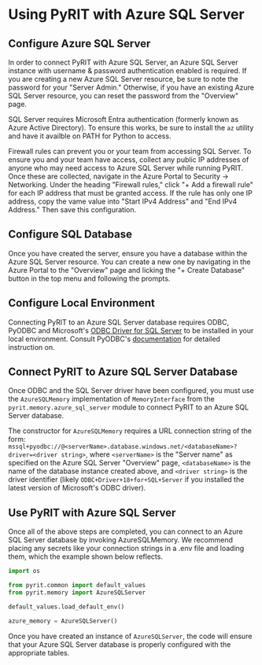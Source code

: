 # Using PyRIT with Azure SQL Server

## Configure Azure SQL Server

In order to connect PyRIT with Azure SQL Server, an Azure SQL Server instance with username & password
authentication enabled is required. If you are creating a new Azure SQL Server resource, be sure to note the password for your "Server Admin." Otherwise, if you have an existing Azure SQL Server resource, you can reset the password from the "Overview" page.

SQL Server requires Microsoft Entra authentication (formerly known as Azure Active Directory). To ensure this works, be
sure to install the `az` utility and have it availble on PATH for Python to access.

Firewall rules can prevent you or your team from accessing SQL Server. To ensure you and your team have access, collect any public IP addresses of anyone who may need access to Azure SQL Server while running PyRIT. Once these are collected, navigate in the Azure Portal to Security -&gt; Networking. Under the heading "Firewall rules," click "+ Add a firewall rule" for each IP address that must be granted access. If the rule has only one IP address, copy the vame value into "Start IPv4 Address" and "End IPv4 Address." Then save this configuration.

## Configure SQL Database

Once you have created the server, ensure you have a database within the Azure SQL Server resource. You can create a new one by navigating in the Azure Portal to the "Overview" page and licking the "+ Create Database" button in the top menu and following the prompts.

## Configure Local Environment

Connecting PyRIT to an Azure SQL Server database requires ODBC, PyODBC and Microsoft's [ODBC Driver for SQL Server](https://learn.microsoft.com/en-us/sql/connect/odbc/download-odbc-driver-for-sql-server?view=sql-server-ver16) to be installed in your local environment. Consult PyODBC's [documentation](https://github.com/mkleehammer/pyodbc/wiki) for detailed instruction on.

## Connect PyRIT to Azure SQL Server Database

Once ODBC and the SQL Server driver have been configured, you must use the `AzureSQLMemory` implementation of `MemoryInterface` from the `pyrit.memory.azure_sql_server` module to connect PyRIT to an Azure SQL Server database.

The constructor for `AzureSQLMemory` requires a URL connection string of the form: `mssql+pyodbc://@<serverName>.database.windows.net/<databaseName>?driver=<driver string>`, where `<serverName>` is the "Server name" as specified on the Azure SQL Server "Overview" page, `<databaseName>` is the name of the database instance created above, and `<driver string>` is the driver identifier (likely `ODBC+Driver+18+for+SQL+Server` if you installed the latest version of Microsoft's ODBC driver).

## Use PyRIT with Azure SQL Server

Once all of the above steps are completed, you can connect to an Azure SQL Server database by invoking AzureSQLMemory. We recommend placing any secrets like your connection strings in a .env file and loading them, which the example shown below reflects.

```python
import os

from pyrit.common import default_values
from pyrit.memory import AzureSQLServer

default_values.load_default_env()

azure_memory = AzureSQLServer()
```

Once you have created an instance of `AzureSQLServer`, the code will ensure that your Azure SQL Server database is properly configured with the appropriate tables.
